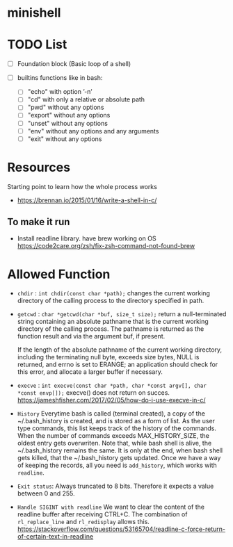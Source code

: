 # minishell

# TODO List
- [ ] Foundation block (Basic loop of a shell)

- [ ] builtins functions like in bash:
    - [ ] "echo" with option ’-n’
    - [ ] "cd" with only a relative or absolute path
    - [ ] "pwd" without any options
    - [ ] "export" without any options
    - [ ] "unset" without any options
    - [ ] "env" without any options and any arguments
    - [ ] "exit" without any options

# Resources
Starting point to learn how the whole process works
- https://brennan.io/2015/01/16/write-a-shell-in-c/

## To make it run
- Install readline library. have brew working on OS 
https://code2care.org/zsh/fix-zsh-command-not-found-brew

# Allowed Function
- `chdir` : `int chdir(const char *path);`
    changes the current working directory of the calling process to the directory specified in path.

- `getcwd` : `char *getcwd(char *buf, size_t size);`
    return a null-terminated string containing an
    absolute pathname that is the current working directory of the
    calling process.  The pathname is returned as the function result
    and via the argument buf, if present.

    If the length of the absolute pathname of the current working
    directory, including the terminating null byte, exceeds size
    bytes, NULL is returned, and errno is set to ERANGE; an
    application should check for this error, and allocate a larger
    buffer if necessary.

- `execve` : `int execve(const char *path, char *const argv[], char *const envp[]);`
    execve() does not return on succes.
    https://jameshfisher.com/2017/02/05/how-do-i-use-execve-in-c/

- `History`
    Everytime bash is called (terminal created), a copy of the ~/.bash_history is created, and is stored as a form of list. As the user type commands, this list keeps track of the history of the commands. When the number of commands exceeds MAX_HISTORY_SIZE, the oldest entry gets overwriten. Note that, while bash shell is alive, the ~/.bash_history remains the same. It is only at the end, when bash shell gets killed, that the ~/.bash_history gets updated.
    Once we have a way of keeping the records, all you need is `add_history`, which works with `readline`.

- `Exit status`:
    Always truncated to 8 bits. Therefore it expects a value between 0 and 255.

- `Handle SIGINT with readline`
    We want to clear the content of the readline buffer after receiving CTRL+C. The combination of `rl_replace_line` and `rl_redisplay` allows this.
    https://stackoverflow.com/questions/53165704/readline-c-force-return-of-certain-text-in-readline
